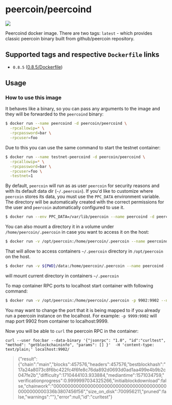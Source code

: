 # peercoin/peercoind

[![](https://images.microbadger.com/badges/image/peercoin/peercoind.svg)](https://microbadger.com/images/peercoin/peercoind "Size/Layers")

Peercoind docker image. There are two tags: `latest` - which provides classic peercoin binary built from github/peercoin repository.

## Supported tags and respective `Dockerfile` links

- `0.8.5` ([0.8.5/Dockerfile](https://github.com/peercoin/docker-peercoind/blob/master/0.8.5/Dockerfile))

## Usage
### How to use this image

It behaves like a binary, so you can pass any arguments to the image and they will be forwarded to the `peercoind` binary:

```sh
$ docker run --name peercoind -d peercoin/peercoind \
  -rpcallowip=* \
  -rpcpassword=bar \
  -rpcuser=foo
```

Due to this you can use the same command to start the testnet container:

```sh
$ docker run --name testnet-peercoind -d peercoin/peercoind \
  -rpcallowip=* \
  -rpcpassword=bar \
  -rpcuser=foo \
  -testnet=1
```

By default, `peercoin` will run as as user `peercoin` for security reasons and with its default data dir (`~/.peercoin`). If you'd like to customize where `peercoin` stores its data, you must use the `PPC_DATA` environment variable. The directory will be automatically created with the correct permissions for the user and `peercoin` automatically configured to use it.

```sh
$ docker run --env PPC_DATA=/var/lib/peercoin --name peercoind -d peercoin/peercoind
```

You can also mount a directory it in a volume under `/home/peercoin/.peercoin` in case you want to access it on the host:

```sh
$ docker run -v /opt/peercoin:/home/peercoin/.peercoin --name peercoind -d peercoin/peercoind
```
That will allow to access containers `~/.peercoin` directory in `/opt/peercoin` on the host.


```sh
$ docker run -v ${PWD}/data:/home/peercoin/.peercoin --name peercoind -d peercoin/peercoind
```
will mount current directory in containers `~/.peercoin`

To map container RPC ports to localhost start container with following command:

```sh
$ docker run -v /opt/peercoin:/home/peercoin/.peercoin -p 9902:9902 --name peercoind -d peercoin/peercoind -rpcallowip=*
```
You may want to change the port that it is being mapped to if you already run a peercoin instance on the localhost.
For example: `-p 9999:9902` will map port 9902 from container to localhost:9999.

Now you will be able to `curl` the peercoin RPC in the container:

`curl --user foo:bar --data-binary '{"jsonrpc": "1.0", "id":"curltest", "method": "getblockchaininfo", "params": [] }'  -H 'content-type: text/plain;' localhost:9902/`

> {"result":{"chain":"main","blocks":457576,"headers":457576,"bestblockhash":"17a24a8073c8f6bc422fc4f6fe8c76da892d0693d0ad1aa499e4b9b2c047fe2b","difficulty":1710444103.933884,"mediantime":1571034759,"verificationprogress":0.9999997034325266,"initialblockdownload":false,"chainwork":"00000000000000000000000000000000000000000000000000336b3807456f56","size_on_disk":700956211,"pruned":false,"warnings":""},"error":null,"id":"curltest"}
